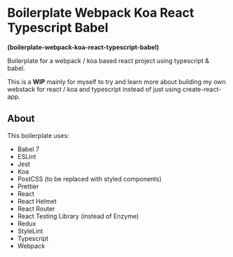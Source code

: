 # Boilerplate Webpack Koa React Typescript Babel

**(boilerplate-webpack-koa-react-typescript-babel)**

Boilerplate for a webpack / koa based react project using typescript & babel.

This is a **WIP** mainly for myself to try and learn more about building my own webstack for react / koa and typescript instead of just using create-react-app.

## About

This boilerplate uses:

- Babel 7
- ESLint
- Jest
- Koa
- PostCSS (to be replaced with styled components)
- Prettier
- React
- React Helmet
- React Router
- React Testing Library (instead of Enzyme)
- Redux
- StyleLint
- Typescript
- Webpack
